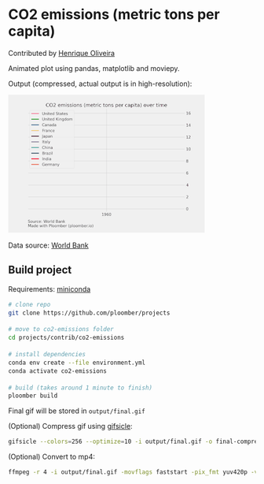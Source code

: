 # CO2 emissions (metric tons per capita)

Contributed by [Henrique Oliveira](https://www.linkedin.com/in/henrique-meira-de-oliveira-4b381232/)

Animated plot using pandas, matplotlib and moviepy.

Output (compressed, actual output is in high-resolution):

![final-compressed](final-compressed.gif)

Data source: [World Bank](https://data.worldbank.org/indicator/EN.ATM.CO2E.PC?end=2014&start=2014&view=bar)

## Build project

Requirements: [miniconda](https://docs.conda.io/en/latest/miniconda.html)


```sh
# clone repo
git clone https://github.com/ploomber/projects

# move to co2-emissions folder
cd projects/contrib/co2-emissions

# install dependencies
conda env create --file environment.yml
conda activate co2-emissions

# build (takes around 1 minute to finish)
ploomber build
```

Final gif will be stored in `output/final.gif`

(Optional) Compress gif using [gifsicle](https://www.lcdf.org/gifsicle/):

```sh
gifsicle --colors=256 --optimize=10 -i output/final.gif -o final-compressed.gif --scale 0.2
```

(Optional) Convert to mp4:

```sh
ffmpeg -r 4 -i output/final.gif -movflags faststart -pix_fmt yuv420p -vf "scale=trunc(iw/2)*2:trunc(ih/2)*2" output/final.mp4
```
